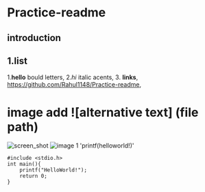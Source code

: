 # Practice-readme
## introduction 
## 1.list

1.**hello** bould letters,
2.*hi* italic acents,
3. **links**,
<https://github.com/Rahul1148/Practice-readme>,
# image add **![alternative text] (file path)**

![screen_shot](/Practice-readme/screenshot/p1.png)
![image 1](/Practice-readme/screenshot/Screenshot%20(3).png)
'printf(helloworld!)'

```C\C++
#include <stdio.h>
int main(){
    printf("HelloWorld!");
    return 0;
}
```